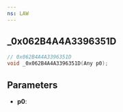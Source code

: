 ```yaml
---
ns: LAW
---
```

## _0x062B4A4A3396351D

```c
// 0x062B4A4A3396351D
void _0x062B4A4A3396351D(Any p0);
```

## Parameters
* **p0**:
